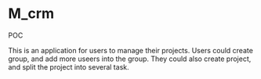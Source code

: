 # M_crm

POC

This is an application for users to manage their projects. Users could create group, and add more useers into the group. They could also create project, and split the project into several task.
